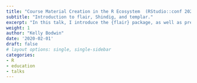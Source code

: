 ```yaml
---
title: "Course Material Creation in the R Ecosystem  (RStudio::conf 2020 talk) "
subtitle: "Introduction to flair, Shindig, and templar."
excerpt: "In this talk, I introduce the {flair} package, as well as preliminary plans for the {Shindig} and {templar} packages. (link redirects to talk video)"
weight: 1
author: "Kelly Bodwin"
date: '2020-02-01'
draft: false
# layout options: single, single-sidebar
categories:
- R
- education
- talks
---
```


<head>
  <meta http-equiv='refresh' content='0; URL=https://rstudio.com/resources/rstudioconf-2020/course-material-creation-in-the-r-ecosystem/'>
</head>